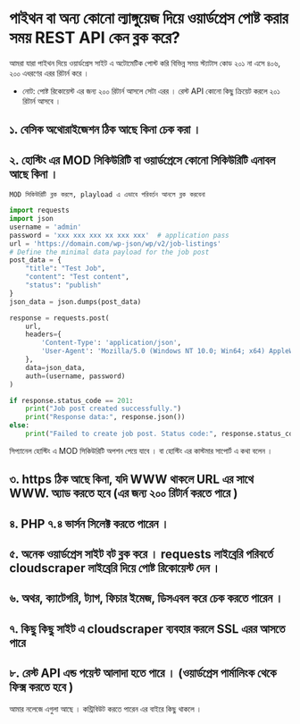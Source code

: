 # পাইথন বা অন্য কোনো ল্যাঙ্গুয়েজ দিয়ে ওয়ার্ডপ্রেস পোষ্ট করার সময়  REST API কেন ব্লক করে?
আমরা যারা পাইথন দিয়ে ওয়ার্ডপ্রেস সাইট এ অটোমেটিক পোস্ট করি বিভিন্ন সময় স্ট্যাটাস কোড ২০১ না এসে ৪০৬, ২০০ এধরণের এরর রিটার্ন করে ।
- নোট: পোষ্ট রিকোয়েস্ট এর জন্য ২০০ রিটার্ন আসলে সেটা এরর । রেস্ট API কোনো কিছু ক্রিয়েট করলে ২০১ রিটার্ন আসবে ।
## ১. বেসিক অথোরাইজেশন ঠিক আছে কিনা চেক করা ।
## ২. হোস্টিং এর MOD সিকিউরিটি বা ওয়ার্ডপ্রেসে কোনো সিকিউরিটি এনাবল আছে কিনা ।  
```MOD সিকিউরিটি ব্লক করলে, playload এ এভাবে পরিবর্তন আনলে ব্লক করবেনা ```
```py
import requests
import json
username = 'admin'
password = 'xxx xxx xxx xx xxx xxx'  # application pass
url = 'https://domain.com/wp-json/wp/v2/job-listings'
# Define the minimal data payload for the job post
post_data = {
    "title": "Test Job",
    "content": "Test content",
    "status": "publish"
}
json_data = json.dumps(post_data)

response = requests.post(
    url,
    headers={
        'Content-Type': 'application/json',
        'User-Agent': 'Mozilla/5.0 (Windows NT 10.0; Win64; x64) AppleWebKit/537.36 (KHTML, like Gecko) Chrome/58.0.3029.110 Safari/537.3'
    },
    data=json_data,
    auth=(username, password)
)

if response.status_code == 201:
    print("Job post created successfully.")
    print("Response data:", response.json())
else:
    print("Failed to create job post. Status code:", response.status_code)

```
সিপ্যানেল হোস্টিং এ MOD সিকিউরিটি অপশন পেয়ে যাবে । বা হোস্টিং এর কাস্টমার সাপোর্ট এ কথা বলেন ।
## ৩. https ঠিক আছে কিনা, যদি WWW থাকলে URL এর সাথে WWW. অ্যাড করতে হবে (এর জন্য ২০০ রিটার্ন করতে পারে )
## ৪. PHP ৭.৪ ভার্সন সিলেক্ট করতে পারেন ।
## ৫. অনেক ওয়ার্ডপ্রেস সাইট বট ব্লক করে । requests লাইব্রেরি পরিবর্তে cloudscraper লাইব্রেরি দিয়ে পোষ্ট রিকোয়েস্ট দেন ।
## ৬. অথর, ক্যাটেগরি, ট্যাগ, ফিচার ইমেজ, ডিসএবল করে চেক করতে পারেন ।
## ৭. কিছু কিছু সাইট এ cloudscraper ব্যবহার করলে SSL এরর আসতে পারে 
## ৮. রেস্ট API এন্ড পয়েন্ট আলাদা হতে পারে । (ওয়ার্ডপ্রেস পার্মালিংক থেকে ফিক্স করতে হবে )

আমার নলেজে এগুলা আছে । কন্ট্রিবিউট করতে পারেন এর বাইরে কিছু থাকলে ।
